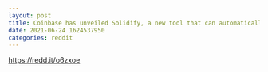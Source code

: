 ```yaml
--- 
layout: post 
title: Coinbase has unveiled Solidify, a new tool that can automatically audit smart contracts built on Ethereum that use Solidity 
date: 2021-06-24 1624537950 
categories: reddit 
--- 
```

https://redd.it/o6zxoe